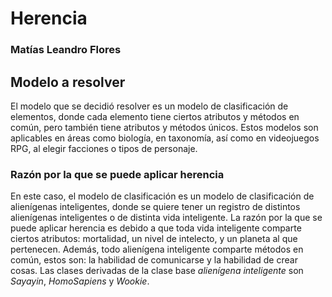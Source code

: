 # Herencia
### Matías Leandro Flores
## Modelo a resolver
El modelo que se decidió resolver es un modelo de clasificación de elementos, donde cada elemento tiene ciertos atributos y métodos en común, pero también tiene atributos y métodos únicos. Estos modelos son aplicables en áreas como biología, en taxonomía, así como en videojuegos RPG, al elegir facciones o tipos de personaje.

### Razón por la que se puede aplicar herencia
En este caso, el modelo de clasificación es un modelo de clasificación de alienígenas inteligentes, donde se quiere tener un registro de distintos alienígenas inteligentes o de distinta vida inteligente. La razón por la que se puede aplicar herencia es debido a que toda vida inteligente comparte ciertos atributos: mortalidad, un nivel de intelecto, y un planeta al que pertenecen. Además, todo alienígena inteligente comparte métodos en común, estos son: la habilidad de comunicarse y la habilidad de crear cosas. Las clases derivadas de la clase base *alienígena inteligente* son _Sayayin_, _HomoSapiens_ y _Wookie_.
